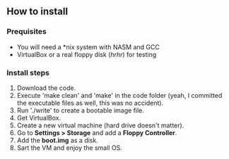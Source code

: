 ## How to install

### Prequisites

* You will need a *nix system with NASM and GCC
* VirtualBox or a real floppy disk (*hrhr*) for testing

### Install steps

1. Download the code.
2. Execute 'make clean' and  'make' in the code folder (yeah, I committed the
executable files as well, this was no accident).
3. Run './write' to create a bootable image file.
4. Get VirtualBox.
5. Create a new virtual machine (hard drive doesn't matter).
6. Go to **Settings > Storage** and add a **Floppy Controller**.
7. Add the **boot.img** as a disk.
8. Sart the VM and enjoy the small OS.